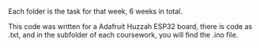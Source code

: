 Each folder is the task for that week, 6 weeks in total.

This code was written for a Adafruit Huzzah ESP32 board, there is code as .txt, and in the subfolder of each coursework, you will find the .ino file.
